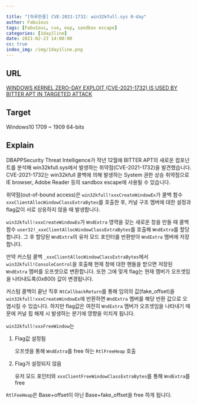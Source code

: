 ```yaml
---

title: "[하루한줄] CVE-2021-1732: win32kfull.sys 0-day"
author: Fabu1ous
tags: [Fabu1ous, cve, eop, sandbox escape]
categories: [1day1line]
date: 2021-02-23 14:00:00
cc: true
index_img: /img/1day1line.png
---
```




## **URL**

[WINDOWS KERNEL ZERO-DAY EXPLOIT (CVE-2021-1732) IS USED BY BITTER APT IN TARGETED ATTACK](https://ti.dbappsecurity.com.cn/blog/index.php/2021/02/10/windows-kernel-zero-day-exploit-is-used-by-bitter-apt-in-targeted-attack/)



## **Target**

Windows10 1709 ~ 1909 64-bits



## **Explain**

DBAPPSecurity Threat Intelligence가 작년 12월에 BITTER APT의 새로운 컴포넌트를 분석해 win32kfull.sys에서 발생하는 취약점(CVE-2021-1732)을 발견했습니다. CVE-2021-1732는 win32kfull 콜백에 의해 발생하는 System 권한 상승 취약점으로 IE browser, Adobe Reader 등의 sandbox escape에 사용될 수 있습니다.

취약점(out-of-bound access)은 `win32kfull!xxxCreateWindowEx`가 콜백 함수 `xxxClientAllocWindowClassExtraBytes`를 호출한 후, 커널 구조 멤버에 대한 설정과 flag값이 서로 상응하지 않을 때 발생합니다.

`win32kfull!xxxCreateWindowEx`가 `WndExtra` 영역을 갖는 새로운 창을 만들 때 콜백 함수 `user32!_xxxClientAllocWindowClassExtraBytes`를 호출해 `WndExtra`를 할당합니다. 그 후 할당된 `WndExtra`의 유저 모드 포인터를 반환받아 `WndExtra` 멤버에 저장합니다.

만약 커스텀 콜백 `_xxxClientAllocWindowClassExtraBytes`에서 `win32kfull!ConsoleControl`을 호출해 현재 창에 대한 핸들을 받으면 저장된 `WndExtra` 멤버를 오프셋으로 변환합니다. 또한 그에 맞게 flag는 현재 멤버가 오프셋임을 나타내도록(0x800) 값이 변경됩니다.

커스텀 콜백이 끝난 직후 `NtCallbackReturn`를 통해 임의의 값(fake_offset)을  `win32kfull!xxxCreateWindowEx`에 반환하면 `WndExtra` 멤버를  해당 반환 값으로 오염시킬 수 있습니다. 하지만 flag값은 여전히 `WndExtra` 멤버가 오프셋임을 나타내기 때문에 커널 힙 해제 시 발생하는 분기에 영향을 미치게 됩니다.

`win32kfull!xxxFreeWindow`는

1. Flag값 설정됨

   오프셋을 통해 `WndExtra`를 free 하는 `RtlFreeHeap` 호출

2. Flag가 설정되지 않음

   유저 모드 포인터와 `xxxClientFreeWindowClassExtraBytes`를 통해 `WndExtra`를 free

`RtlFeeHeap`은 Base+offset이 아닌 Base+fake_offset을 free 하게 됩니다.